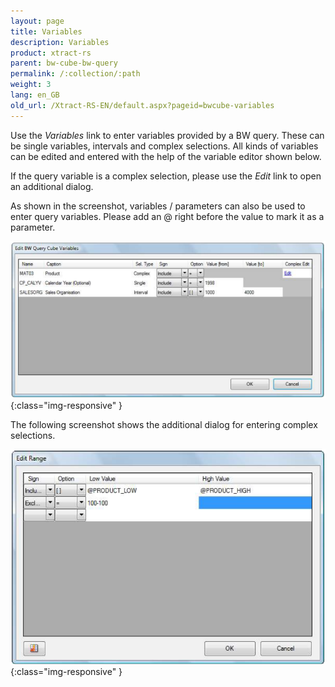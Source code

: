 ```yaml
---
layout: page
title: Variables
description: Variables
product: xtract-rs
parent: bw-cube-bw-query
permalink: /:collection/:path
weight: 3
lang: en_GB
old_url: /Xtract-RS-EN/default.aspx?pageid=bwcube-variables
---
```


Use the *Variables* link to enter variables provided by a BW query. These can be single variables, intervals and complex selections. All kinds of variables can be edited and entered with the help of the variable editor shown below.

If the query variable is a complex selection, please use the *Edit* link to open an additional dialog.

As shown in the screenshot, variables / parameters can also be used to enter query variables. Please add an @ right before the value to mark it as a parameter.

![BWCube-Variables-001](/img/content/BWCube-Variables-001.png){:class="img-responsive" }

The following screenshot shows the additional dialog for entering complex selections.

![BWCube-Variables-002](/img/content/BWCube-Variables-002.png){:class="img-responsive" }